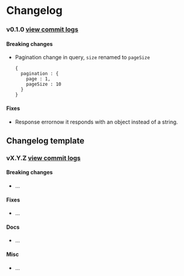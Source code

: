 
# Changelog

### v0.1.0 [view commit logs](https://github.com/marionettejs/backbone.marionette/compare/v0.1.0...v0.0.10)

#### Breaking changes

* Pagination change in query, `size` renamed to `pageSize`

	```
	{
	  pagination : {
	    page : 1,
	    pageSize : 10
	  }
	}

	```

#### Fixes

* Response errornow it responds with an object instead of a string.





## Changelog template

### vX.Y.Z [view commit logs](https://github.com/marionettejs/backbone.marionette/compare/vX.Y.Z...vX.Y.[Z-1])

#### Breaking changes

* ...

#### Fixes

* ...

#### Docs

* ...

#### Misc

* ...

